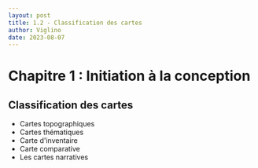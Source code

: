 ```yaml
---
layout: post
title: 1.2 - Classification des cartes
author: Viglino
date: 2023-08-07
---
```

# Chapitre 1 : Initiation à la conception

## Classification des cartes

* Cartes topographiques
* Cartes thématiques
* Carte d'inventaire 
* Carte comparative
* Les cartes narratives

